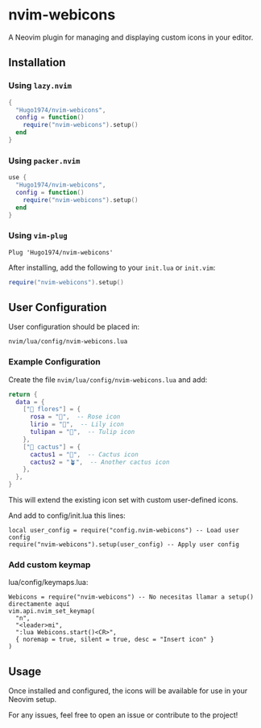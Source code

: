 # nvim-webicons

A Neovim plugin for managing and displaying custom icons in your editor.

## Installation

### Using `lazy.nvim`

```lua
{
  "Hugo1974/nvim-webicons",
  config = function()
    require("nvim-webicons").setup()
  end
}
```

### Using `packer.nvim`

```lua
use {
  "Hugo1974/nvim-webicons",
  config = function()
    require("nvim-webicons").setup()
  end
}
```

### Using `vim-plug`

```vim
Plug 'Hugo1974/nvim-webicons'
```

After installing, add the following to your `init.lua` or `init.vim`:

```lua
require("nvim-webicons").setup()
```

## User Configuration

User configuration should be placed in:

```
nvim/lua/config/nvim-webicons.lua
```

### Example Configuration

Create the file `nvim/lua/config/nvim-webicons.lua` and add:

```lua
return {
  data = {
    ["🌺 flores"] = {
      rosa = "🌹",  -- Rose icon
      lirio = "🌸",  -- Lily icon
      tulipan = "🌷",  -- Tulip icon
    },
    ["🌵 cactus"] = {
      cactus1 = "🌵",  -- Cactus icon
      cactus2 = "🪴",  -- Another cactus icon
    },
  },
}
```

This will extend the existing icon set with custom user-defined icons.

And add to config/init.lua this lines:

```
local user_config = require("config.nvim-webicons") -- Load user config
require("nvim-webicons").setup(user_config) -- Apply user config

```

### Add custom keymap

lua/config/keymaps.lua:

```
Webicons = require("nvim-webicons") -- No necesitas llamar a setup() directamente aquí
vim.api.nvim_set_keymap(
  "n",
  "<leader>mi",
  ":lua Webicons.start()<CR>",
  { noremap = true, silent = true, desc = "Insert icon" }
)

```

## Usage

Once installed and configured, the icons will be available for use in your Neovim setup.

For any issues, feel free to open an issue or contribute to the project!
